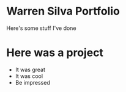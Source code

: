 # Warren Silva Portfolio
Here's some stuff I've done

# Here was a project
- It was great
- It was cool
- Be impressed
